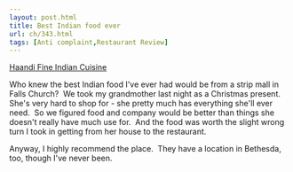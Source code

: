 ```yaml
---
layout: post.html
title: Best Indian food ever
url: ch/343.html
tags: [Anti complaint,Restaurant Review]
---
```

[Haandi Fine Indian Cuisine](http://www.haandi.com/)

Who knew the best Indian food I've ever had would be from a strip mall in Falls Church?  We took my grandmother last night as a Christmas present.  She's very hard to shop for - she pretty much has everything she'll ever need.  So we figured food and company would be better than things she doesn't really have much use for.  And the food was worth the slight wrong turn I took in getting from her house to the restaurant.

Anyway, I highly recommend the place.  They have a location in Bethesda, too, though I've never been.

